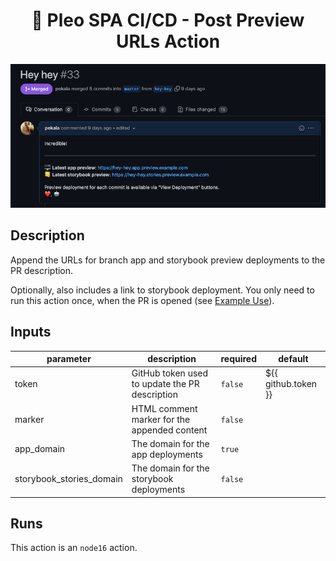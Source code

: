 <h1 align="center">
  🔋 Pleo SPA CI/CD - Post Preview URLs Action
</h1>

![](./screenshot.png)

<!-- action-docs-description -->

## Description

Append the URLs for branch app and storybook preview deployments to the PR description.

<!-- action-docs-description -->

Optionally, also includes a link to storybook deployment. You only need to run this action once,
when the PR is opened (see [Example Use](#example-use)).

<!-- action-docs-inputs -->

## Inputs

| parameter                | description                                    | required | default                                 |
| ------------------------ | ---------------------------------------------- | -------- | --------------------------------------- |
| token                    | GitHub token used to update the PR description | `false`  | ${{ github.token }}                     |
| marker                   | HTML comment marker for the appended content   | `false`  | <!--preview-urls-do-not-change-below--> |
| app_domain               | The domain for the app deployments             | `true`   |                                         |
| storybook_stories_domain | The domain for the storybook deployments       | `false`  |                                         |

<!-- action-docs-inputs -->

<!-- action-docs-outputs -->

<!-- action-docs-outputs -->

<!-- action-docs-runs -->

## Runs

This action is an `node16` action.

<!-- action-docs-runs -->
